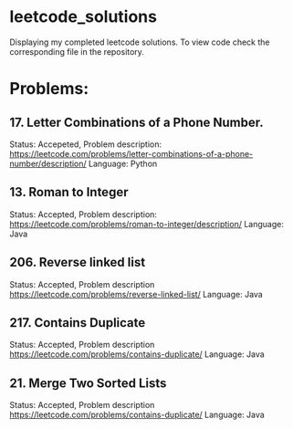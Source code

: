 # leetcode_solutions
Displaying my completed leetcode solutions. To view code check the corresponding file in the repository.

# Problems:

## 17. Letter Combinations of a Phone Number. 
Status: Accepeted, Problem description: https://leetcode.com/problems/letter-combinations-of-a-phone-number/description/ Language: Python
## 13. Roman to Integer
Status: Accepted, Problem description: https://leetcode.com/problems/roman-to-integer/description/ Language: Java
## 206. Reverse linked list
Status: Accepted, Problem description https://leetcode.com/problems/reverse-linked-list/ Language: Java
## 217. Contains Duplicate
Status: Accepted, Problem description https://leetcode.com/problems/contains-duplicate/ Language: Java
## 21. Merge Two Sorted Lists
Status: Accepted, Problem description https://leetcode.com/problems/contains-duplicate/ Language: Java
